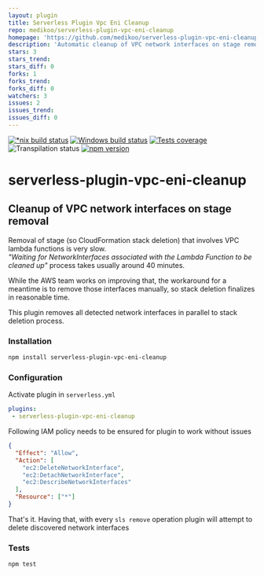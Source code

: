```yaml
---
layout: plugin
title: Serverless Plugin Vpc Eni Cleanup
repo: medikoo/serverless-plugin-vpc-eni-cleanup
homepage: 'https://github.com/medikoo/serverless-plugin-vpc-eni-cleanup'
description: 'Automatic cleanup of VPC network interfaces on stage removal'
stars: 3
stars_trend: 
stars_diff: 0
forks: 1
forks_trend: 
forks_diff: 0
watchers: 3
issues: 2
issues_trend: 
issues_diff: 0
---
```



[![*nix build status][nix-build-image]][nix-build-url]
[![Windows build status][win-build-image]][win-build-url]
[![Tests coverage][cov-image]][cov-url]
![Transpilation status][transpilation-image]
[![npm version][npm-image]][npm-url]

# serverless-plugin-vpc-eni-cleanup

## Cleanup of VPC network interfaces on stage removal

Removal of stage (so CloudFormation stack deletion) that involves VPC lambda functions is very slow.  
_"Waiting for NetworkInterfaces associated with the Lambda Function to be cleaned up"_ process takes usually around 40 minutes.

While the AWS team works on improving that, the workaround for a meantime is to remove those interfaces manually, so stack deletion finalizes in reasonable time.

This plugin removes all detected network interfaces in parallel to stack deletion process.

### Installation

```bash
npm install serverless-plugin-vpc-eni-cleanup
```

### Configuration

Activate plugin in `serverless.yml`

```yaml
plugins:
 - serverless-plugin-vpc-eni-cleanup
```

Following IAM policy needs to be ensured for plugin to work without issues

```json
{
  "Effect": "Allow",
  "Action": [
    "ec2:DeleteNetworkInterface",
    "ec2:DetachNetworkInterface",
    "ec2:DescribeNetworkInterfaces"
  ],
  "Resource": ["*"]
}
```

That's it. Having that, with every `sls remove` operation plugin will attempt to delete discovered network interfaces

### Tests

```bash
npm test
```

[nix-build-image]: https://semaphoreci.com/api/v1/medikoo-org/serverless-plugin-vpc-eni-cleanup/branches/master/shields_badge.svg
[nix-build-url]: https://semaphoreci.com/medikoo-org/serverless-plugin-vpc-eni-cleanup
[win-build-image]: https://ci.appveyor.com/api/projects/status/x5rse1pkowe7ww4s?svg=true
[win-build-url]: https://ci.appveyor.com/project/medikoo/serverless-plugin-vpc-eni-cleanup
[cov-image]: https://img.shields.io/codecov/c/github/medikoo/serverless-plugin-vpc-eni-cleanup.svg
[cov-url]: https://codecov.io/gh/medikoo/serverless-plugin-vpc-eni-cleanup
[transpilation-image]: https://img.shields.io/badge/transpilation-free-brightgreen.svg
[npm-image]: https://img.shields.io/npm/v/serverless-plugin-vpc-eni-cleanup.svg
[npm-url]: https://www.npmjs.com/package/serverless-plugin-vpc-eni-cleanup
